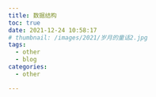 ```yaml
---
title: 数据结构
toc: true
date: 2021-12-24 10:58:17
# thumbnail: /images/2021/岁月的童话2.jpg
tags:
  - other
  - blog
categories:
  - other

---
```




<!--more-->


